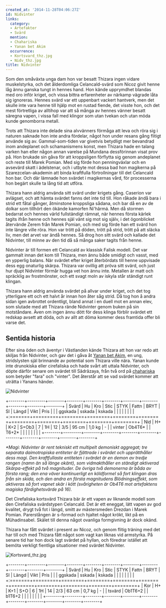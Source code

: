 ```yaml
---
created_at: '2014-11-28T04:06:27Z'
id: Nidvinter
links:
  category:
  - Artefakter
  - Svärd
  mention:
  - Chahariska
  - Yanan bet Akim
  occurrence:
  - Kortsvard_thz.jpg
  - Nidv_thz.jpg
title: Nidvinter
---
```


Som den småväxta unga dam hon var besatt Thizara ingen vidare muskelstyrka, och det ålderdomliga
Celancald-svärd som Nicoz givit henne låg ännu ganska tungt in hennes hand. Hon kände upprymdhet
blandas med oro inför kriget, och vissa bittra erfarenheter av närkamp vägrade låta sig ignoreras.
Hennes svärd var ett uppenbart vackert hantverk, men det skulle inte vara henne till hjälp mot en
rustad fiende, det visste hon, och det mest förtretliga av alltihop var att så många av hennes
vänner besatt säregna vapen, i vissa fall med klingor som utan tvekan och utan möda kunde genomborra
metall.

Trots att Thizara inte delade sina alvvänners förmåga att leva och röra sig i naturen saknade hon
inte andra fördelar, något hon under resans gång flitigt använde sig av. Gammal-som-tiden var
givetvis betydligt mer bevandrad inom andeplanet och schamanismens konst, men Thizara hade en talang
varken han eller någon annan varelse på Mundana dessförinnan visat prov på. Hon brukade sin gåva för
att kroppsligen förflytta sig genom andeplanet och reste till Marek Pomian. Med sig förde hon
penningväxlar och en avsevärd skatt i ädelstenar, och i utbyte mot dessa bad hon magikerna på
Szarezcelan-akademin att binda kraftfulla förtrollningar till det Celancald hon bar. Och där lämnade
hon svärdet i magikernas vård, för processerna hon begärt skulle ta lång tid att utföra.

Thizara hann aldrig använda sitt svärd under krigets gång. Caserion var avlägset, och att hämta
svärdet fanns det inte tid till. Hon råkade ändå bara i strid ett fåtal gånger, åtminstone
kroppsliga sådana, och bar då en av de dolkar som tillhört den ökände kamorfen Ni'hârmá. Men då
stormen bedarrat och hennes värld fullständigt rämnat, när hennes första kärlek tagits ifrån henne
och hennes själ vänt sig mot sig själv, i det ögonblicket återvände Zerem från Marek Pomian, och med
sig förde han ett svärd hon inte längre ville röra. Hon var trött på döden, trött på strid, trött på
att släcka liv, men det arvet var ändå hennes. Så drog hon sitt svärd och kallade det Nidvinter,
till minne av den tid då så många saker tagits från henne.

Nidvinter är till formen ett Celancald av klassisk Falisk modell. Det var gammalt innan det kom till
Thizara, men ännu både smidigt och vasst, med en ypperlig balans. När svärdet efter kriget
återbördats till henne uppvisade dess egg onaturlig skärpa. Thizara var ovillig att pröva sitt
svärd, och just hur djupt Nidvinter förmår hugga vet hon ännu inte. Metallen är matt och spräcklig
av frostmönster, och ett svagt moln av iskyla står ständigt runt klingan.

Thizara hann aldrig använda svärdet på allvar under kriget, och det tog ytterligare ett och ett
halvt år innan hon åter såg strid. Då tog hon å andra sidan igen avbrottet ordentligt, bland annat i
en duell mot en annan elev, som slutade med att Thizara rände Nidvinter genom buken på sin
motståndare. Även om ingen ännu dött för dess klinga förblir svärdet ett redskap avsett att döda,
och av allt att döma kommer dess framtida offer bli varse det.

Sentida historia
----------------

Efter sina öden och äventyr i Västlanden kände Thizara att hon var redo att skiljas från Nidvinter,
och gav det i gåva åt [Yanan bet Akim], en ung, stridslysten själ brinnande av potential som Thizara
ville nära. Yanan kunde inte drunokiska eller cirefaliska och hade svårt att uttala Nidvinter, och
döpte därför senare om svärdet till Sâdrâzaya, från två ord på [chahariska] som betyder "fara" och
"vinter". Det återstår att se vad svärdet kommer att uträtta i Yanans händer.

![Nidvinter]

+--------+---------+--------+--------+--------+--------+--------+--------+--------+--------+--------+
| Svärd  | Hu      | Kro    | Stic   | STYK   | Fattn  | BRYT   | SI     | Längd  | Vikt   | Pris   |
|        | ggskada | sskada | kskada |        |        |        |        |        |        |        |
+:=======+=========+========+========+========+========+========+========+========+========+========+
| Nid    | H+      | K+2    | S+Ob3  | 7      | 1H     | 12     | 3/5    | 95 cm  | 1,0 kg | \-     |
| vinter | Ob4T6\* |        | T6+2\* |        |        |        |        |        |        |        |
+--------+---------+--------+--------+--------+--------+--------+--------+--------+--------+--------+

*\*Magi: Nidvinter är rent tekniskt ett multipelt demoniskt aggregat; tre separata daimotropiska
entiteter är fjättrade i svärdet och upprätthåller dess magi. Den kraftfullaste entiteten i svärdet
är en demon av tredje rangen (namn än så länge okänt), som vidmakthåller en ständigt aktiverad
Skärpa-effekt på två magnituder. De övriga två demonerna är båda av första rang; den ena väver
kontinuerligt en köldformel så fort klingan dras från sin skida, och den andra en första magnitudens
Blödningseffekt, som aktiveras så fort vapnet skär i kött (svårigheten är Ob4T6 mot artefaktens
magiska färdighetsvärde på 16).*

Det Cirefaliska kortsvärd Thizara bär är ett vapen av liknande modell som den Cirefaliska
svärdstypen Celancald. Det är ett eneggat, lätt vapen av god kvalitet, drygt två fot i längd, smitt
av mästersmeden Drezdan i Marek Pomian. Parerstången är s-formad och hjaltet något krökt, likt på en
Mûhadinsabel. Skälet till denna något ovanliga formgivning är dock okänd.

Thizara har fått svärdet i present av Nicoz, och genom flitig träning med det har till och med
Thizara fått något som vagt kan liknas vid armstyrka. På senare tid har hon dock lagt svärdet på
hyllan, och föredrar istället att bemöta verkligt fientliga situationer med svärdet Nidvinter.

![][1]

+--------+---------+--------+--------+--------+--------+--------+--------+--------+--------+--------+
| Svärd  | Hu      | Kro    | Stic   | STYK   | Fattn  | BRYT   | SI     | Längd  | Vikt   | Pris   |
|        | ggskada | sskada | kskada |        |        |        |        |        |        |        |
+:=======+=========+========+========+========+========+========+========+========+========+========+
| Kor    | H+      | K+1    | S+O    | 6      | 1H     | 14     | 2/3    | 63 cm  | 0,7 kg | \-     |
| tsvärd | Ob1T6+2 |        | b1T6+2 |        |        |        |        |        |        |        |
+--------+---------+--------+--------+--------+--------+--------+--------+--------+--------+--------+

  [Yanan bet Akim]: Yanan_bet_Akim
  [chahariska]: Chahariska
  [Nidvinter]: Nidv_thz.jpg "Nidvinter"
  [1]: Kortsvard_thz.jpg "Kortsvard_thz.jpg"